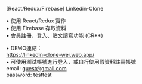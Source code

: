 [React/Redux/Firebase] Linkedin-Clone

• 使用 React/Redux 實作<br/>
• 使用 Firebase 存取資料<br/>
• 會員註冊、登入、貼文讀寫功能 (CR**)<br/>

• DEMO連結：<br/>
https://linkedin-clone-wei.web.app/<br/>
• 可使用測試帳號進行登入，或自行使用假資料註冊帳號<br/>
email: guest@gmail.com<br/>
password: testtest<br/>
